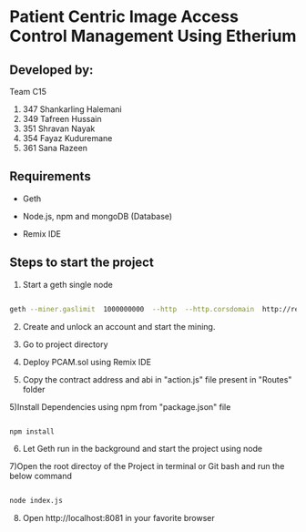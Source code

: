 # Patient Centric Image Access Control Management Using Etherium 

## Developed by:
Team C15

<ol>
<li>347 Shankarling Halemani</li>
<li>349 Tafreen Hussain</li>
<li>351 Shravan Nayak</li>
<li>354 Fayaz Kuduremane</li>
<li>361 Sana Razeen</li>
</ol>
  

## Requirements

  

* Geth

* Node.js, npm and mongoDB (Database)

* Remix IDE

  

## Steps to start the project

  

1) Start a geth single node

  

```bash

geth --miner.gaslimit  1000000000  --http  --http.corsdomain  http://remix.ethereum.org  --allow-insecure-unlock  --http  --http.port  8545  --http.addr  127.0.0.1  --http.corsdomain  "*"  --http.api  "eth,net,web3,personal,miner"  --datadir  node1  --nodiscover  --networkid  4321  --port  30303  console  --rpc.enabledeprecatedpersonal

```

  

2) Create and unlock an account and start the mining.

  

2) Go to project directory

  

3) Deploy PCAM.sol using Remix IDE

  

4) Copy the contract address and abi in "action.js" file present in "Routes" folder

  

5)Install Dependencies using npm from "package.json" file

```bash

npm install

```

6) Let Geth run in the background and start the project using node

7)Open the root directoy of the Project in terminal or Git bash and run the below command

```bash

node index.js

```

8) Open http://localhost:8081 in your favorite browser
